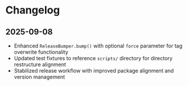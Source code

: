 # Changelog

## 2025-09-08

- Enhanced `ReleaseBumper.bump()` with optional `force` parameter for tag
  overwrite functionality
- Updated test fixtures to reference `scripts/` directory for directory
  restructure alignment
- Stabilized release workflow with improved package alignment and version
  management
